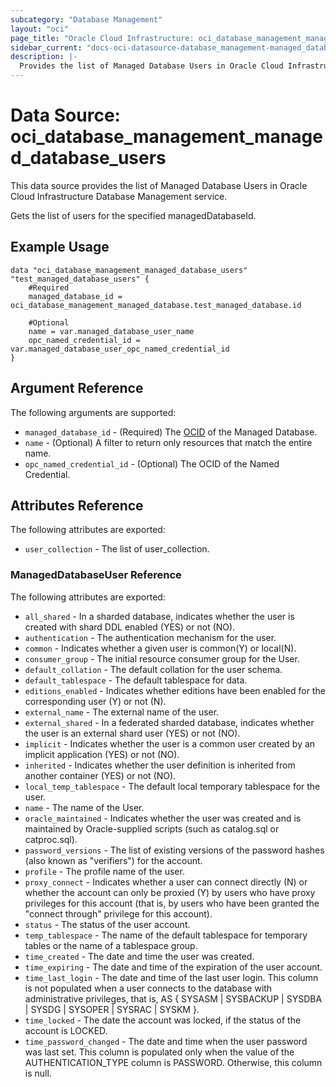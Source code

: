 ```yaml
---
subcategory: "Database Management"
layout: "oci"
page_title: "Oracle Cloud Infrastructure: oci_database_management_managed_database_users"
sidebar_current: "docs-oci-datasource-database_management-managed_database_users"
description: |-
  Provides the list of Managed Database Users in Oracle Cloud Infrastructure Database Management service
---
```


# Data Source: oci_database_management_managed_database_users
This data source provides the list of Managed Database Users in Oracle Cloud Infrastructure Database Management service.

Gets the list of users for the specified managedDatabaseId.

## Example Usage

```hcl
data "oci_database_management_managed_database_users" "test_managed_database_users" {
	#Required
	managed_database_id = oci_database_management_managed_database.test_managed_database.id

	#Optional
	name = var.managed_database_user_name
	opc_named_credential_id = var.managed_database_user_opc_named_credential_id
}
```

## Argument Reference

The following arguments are supported:

* `managed_database_id` - (Required) The [OCID](https://docs.cloud.oracle.com/iaas/Content/General/Concepts/identifiers.htm) of the Managed Database.
* `name` - (Optional) A filter to return only resources that match the entire name.
* `opc_named_credential_id` - (Optional) The OCID of the Named Credential.


## Attributes Reference

The following attributes are exported:

* `user_collection` - The list of user_collection.

### ManagedDatabaseUser Reference

The following attributes are exported:

* `all_shared` - In a sharded database, indicates whether the user is created with shard DDL enabled (YES) or not (NO).
* `authentication` - The authentication mechanism for the user.
* `common` - Indicates whether a given user is common(Y) or local(N).
* `consumer_group` - The initial resource consumer group for the User.
* `default_collation` - The default collation for the user schema.
* `default_tablespace` - The default tablespace for data.
* `editions_enabled` - Indicates whether editions have been enabled for the corresponding user (Y) or not (N).
* `external_name` - The external name of the user.
* `external_shared` - In a federated sharded database, indicates whether the user is an external shard user (YES) or not (NO).
* `implicit` - Indicates whether the user is a common user created by an implicit application (YES) or not (NO).
* `inherited` - Indicates whether the user definition is inherited from another container (YES) or not (NO).
* `local_temp_tablespace` - The default local temporary tablespace for the user.
* `name` - The name of the User.
* `oracle_maintained` - Indicates whether the user was created and is maintained by Oracle-supplied scripts (such as catalog.sql or catproc.sql).
* `password_versions` - The list of existing versions of the password hashes (also known as "verifiers") for the account.
* `profile` - The profile name of the user.
* `proxy_connect` - Indicates whether a user can connect directly (N) or whether the account can only be proxied (Y) by users who have proxy privileges for this account (that is, by users who have been granted the "connect through" privilege for this account). 
* `status` - The status of the user account.
* `temp_tablespace` - The name of the default tablespace for temporary tables or the name of a tablespace group.
* `time_created` - The date and time the user was created.
* `time_expiring` - The date and time of the expiration of the user account.
* `time_last_login` - The date and time of the last user login. This column is not populated when a user connects to the database with administrative privileges, that is, AS { SYSASM | SYSBACKUP | SYSDBA | SYSDG | SYSOPER | SYSRAC | SYSKM }. 
* `time_locked` - The date the account was locked, if the status of the account is LOCKED.
* `time_password_changed` - The date and time when the user password was last set. This column is populated only when the value of the AUTHENTICATION_TYPE column is PASSWORD. Otherwise, this column is null. 

